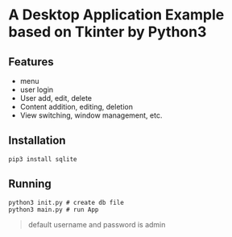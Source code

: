 # A Desktop Application Example based on Tkinter by Python3

## Features
- menu
- user login
- User add, edit, delete
- Content addition, editing, deletion
- View switching, window management, etc.

## Installation

```shell
pip3 install sqlite
```

## Running

```shell
python3 init.py # create db file
python3 main.py # run App
```

> default username and password is admin
